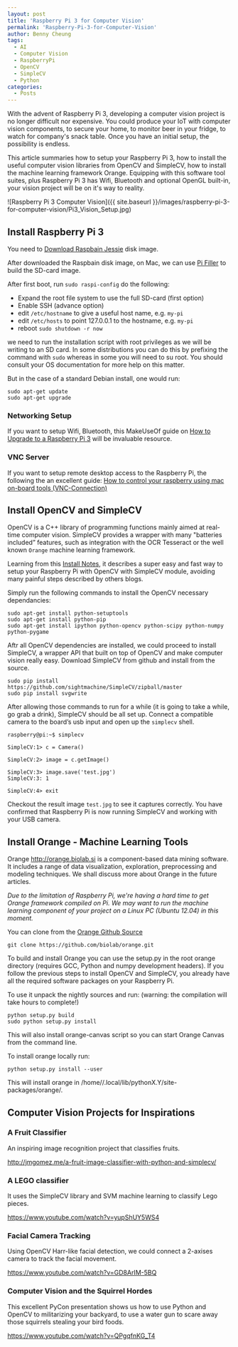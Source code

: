 ```yaml
---
layout: post
title: 'Raspberry Pi 3 for Computer Vision'
permalink: 'Raspberry-Pi-3-for-Computer-Vision'
author: Benny Cheung
tags:
  - AI
  - Computer Vision
  - RaspberryPi
  - OpenCV
  - SimpleCV
  - Python
categories:
  - Posts
---
```

<!--excerpt.start-->
With the advent of Raspberry Pi 3, developing a computer vision project is no longer difficult nor expensive. You could produce your IoT with computer vision components, to secure your home, to monitor beer in your fridge, to watch for company's snack table. Once you have an initial setup, the possibility is endless.

This article summaries how to setup your Raspberry Pi 3, how to install the useful computer vision libraries from OpenCV and SimpleCV, how to install the machine learning framework Orange. Equipping with this software tool suites, plus
Raspberry Pi 3 has Wifi, Bluetooth and optional OpenGL built-in,
your vision project will be on it's way to reality.
<!--excerpt.end-->

![Raspberry Pi 3 Computer Vision]({{ site.baseurl }}/images/raspberry-pi-3-for-computer-vision/Pi3_Vision_Setup.jpg)

## Install Raspberry Pi 3
You need to [Download Raspbain Jessie](https://www.raspberrypi.org/downloads/) disk image.

After downloaded the Raspbain disk image, on Mac, we can use [Pi Filler](http://ivanx.com/raspberrypi/) to build the SD-card image.

After first boot, run `sudo raspi-config` do the following:

- Expand the root file system to use the full SD-card (first option)
- Enable SSH (advance option)
- edit `/etc/hostname` to give a useful host name, e.g. `my-pi`
- edit `/etc/hosts` to point 127.0.0.1 to the hostname, e.g. `my-pi`
- reboot `sudo shutdown -r now`

we need to run the installation script with root privileges as we will be writing to an SD card.
In some distributions you can do this by prefixing the command with `sudo` whereas in some
you will need to su root. You should consult your OS documentation for more help on this matter.

But in the case of a standard Debian install, one would run:

```
sudo apt-get update
sudo apt-get upgrade
```

### Networking Setup
If you want to setup Wifi, Bluetooth, this MakeUseOf guide on [How to Upgrade to a Raspberry Pi 3](http://www.makeuseof.com/tag/upgrade-raspberry-pi-3/)
will be invaluable resource.

### VNC Server
If you want to setup remote desktop access to the Raspberry Pi, the following the an excellent guide:
[How to control your raspberry using mac on-board tools (VNC-Connection)](http://quaintproject.wordpress.com/2013/03/03/how-to-control-your-raspberry-using-mac-on-board-tools/)

## Install OpenCV and SimpleCV
OpenCV is a C++ library of programming functions mainly aimed at real-time computer vision. SimpleCV provides a wrapper with many "batteries included” features, such as integration with the OCR Tesseract or the well known `Orange` machine learning framework.

Learning from this [Install Notes](http://simplecv.readthedocs.org/en/latest/HOWTO-Install%20on%20RaspberryPi.html),
it describes a super easy and fast way to setup your Raspberry Pi with OpenCV with SimpleCV module, avoiding many painful steps described by others blogs.

Simply run the following commands to install the OpenCV necessary dependancies:

```
sudo apt-get install python-setuptools
sudo apt-get install python-pip
sudo apt-get install ipython python-opencv python-scipy python-numpy python-pygame
```

Aftr all OpenCV dependencies are installed,
we could proceed to install SimpleCV, a wrapper API that built on top of OpenCV and
make computer vision really easy.
Download SimpleCV from github and install from the source.

```
sudo pip install https://github.com/sightmachine/SimpleCV/zipball/master
sudo pip install svgwrite
```

After allowing those commands to run for a while (it is going to take a while, go grab a drink),
SimpleCV should be all set up. Connect a compatible camera to the board’s usb input and open up the `simplecv` shell.

```
raspberry@pi:~$ simplecv

SimpleCV:1> c = Camera()

SimpleCV:2> image = c.getImage()

SimpleCV:3> image.save('test.jpg')
SimpleCV:3: 1

SimpleCV:4> exit
```

Checkout the result image `test.jpg` to see it captures correctly.
You have confirmed that Raspberry Pi is now running SimpleCV and working with your USB camera.

## Install Orange - Machine Learning Tools
Orange <http://orange.biolab.si> is a component-based data mining software. It includes a range of data visualization, exploration, preprocessing and modeling techniques. We shall discuss more about Orange in the future articles.

*Due to the limitation of Raspberry Pi, we're having a hard time to get Orange framework compiled on Pi. We may want to run the machine learning component of your project on a Linux PC (Ubuntu 12.04) in this moment.*

You can clone from the [Orange Github Source](https://github.com/biolab/orange)

```
git clone https://github.com/biolab/orange.git
```

To build and install Orange you can use the setup.py in the root orange directory
(requires GCC, Python and numpy development headers). If you follow the previous steps to install
OpenCV and SimpleCV, you already have all the required software packages on your Raspberry Pi.

To use it unpack the nightly sources and run:
(warning: the compilation will take hours to complete!)

```
python setup.py build
sudo python setup.py install
```

This will also install orange-canvas script so you can start Orange Canvas from the command line.

To install orange locally run:

```
python setup.py install --user
```

This will install orange in /home/<username>/.local/lib/pythonX.Y/site-packages/orange/.

## Computer Vision Projects for Inspirations

### A Fruit Classifier
An inspiring image recognition project that classifies fruits.

<http://jmgomez.me/a-fruit-image-classifier-with-python-and-simplecv/>

### A LEGO classifier
It uses the SimpleCV library and SVM machine learning to classify Lego pieces.

<https://www.youtube.com/watch?v=yupShUY5WS4>

### Facial Camera Tracking
Using OpenCV Harr-like facial detection, we could connect a 2-axises camera to track the facial movement.

<https://www.youtube.com/watch?v=GD8ArIM-5BQ>

### Computer Vision and the Squirrel Hordes
This excellent PyCon presentation shows us how to use Python and OpenCV to militarizing your backyard, to use a water gun to scare away those squirrels stealing your bird foods.

<https://www.youtube.com/watch?v=QPgqfnKG_T4>
